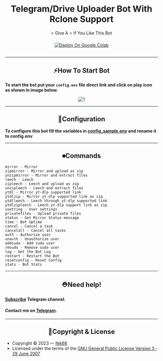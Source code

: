 <h1 align="center">Telegram/Drive Uploader Bot With Rclone Support</h1>


<div align=center>
> Give A ⭐ If You Like This Bot
</div>
<br>




<div align="center"><a href="https://colab.research.google.com/github/sahilgit55/ML-Rclone-Bot/blob/master/ML_Rclone_Bot.ipynb" target="_parent"><img src="https://cdn.wapka.io/009gsa/12f8440c08aee5384aad6e8050e05425/colab_deploy.png" alt="Deploy On Google Colab"/></a></div>
<br>
<hr>
<div align="center"><h2><b>⚡How To Start Bot</b></h2></div>
<p><b>To start the bot put your <code>config.env</code> file direct link and click on play icon as shown in image below.</b></p>
<center><img src="https://sahil66.000webhostapp.com/1_st.jpg" alt="1"></center>


<hr>

<div align="center"><h2><b>🔧Configuration</b></h2></div>

**To configure this bot fill the variables in [config_sample.env](./config_sample.env) and rename it to config.env**

<hr>

<div align="center"><h2><b>⏺Commands</b></h2></div>

```
mirror - Mirror
zipmirror - Mirror and upload as zip
unzipmirror - Mirror and extract files
leech - Leech
zipleech - Leech and upload as zip
unzipleech - Leech and extract files
ytdl - Mirror yt-dlp supported link
ytdlzip - Mirror yt-dlp supported link as zip
ytdlleech - Leech through yt-dlp supported link
ytdlzipleech - Leech yt-dlp support link as zip
usetting - User settings
privatefiles - Upload private files
status - Get Mirror Status message
time - Bot Uptime
cancel - Cancel a task
cancelall - Cancel all tasks
auth - Authorize user
unauth - Unauthorize user
addsudo - Add sudo user
rmsudo - Remove sudo user
log - Get the Bot Log
restart - Restart the Bot
resetconfig - Reset Config
stats - Bot Stats
```

<hr>

<div align="center"><h2><b>⛑Need help!</b></h2></div>
<h4><b><a href="https://t.me/nik66x">Subscribe</a> Telegram channel.</a></b></h4>
<h4><b>Contact me on <a href="https://t.me/nik66">Telegram</a>.</b></h4>
<hr>

<div align="center"><h2><b>🔐Copyright & License</b></h2></div>

- Copyright &copy; 2023 &mdash; [Nik66](https://github.com/sahilgit55)
- Licensed under the terms of the [GNU General Public License Version 3 &dash; 29 June 2007](./LICENSE)